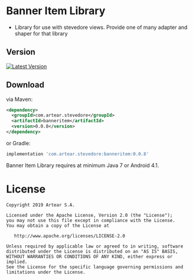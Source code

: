 # Banner Item Library

- Library for use with stevedore views. Provide one of many adapter and shaper for that library


Version 
--------

[![Latest Version](https://api.bintray.com/packages/artearmobile/Android/Banner-Item/images/download.svg)](https://bintray.com/artearmobile/Android/Banner-Item/_latestVersion)


Download
--------
via Maven:
```xml
<dependency>
  <groupId>com.artear.stevedore</groupId>
  <artifactId>banneritem</artifactId>
  <version>0.0.8</version>
</dependency>
```
or Gradle:
```groovy
implementation 'com.artear.stevedore:banneritem:0.0.8'
```
Banner Item Library requires at minimum Java 7 or Android 4.1.

License
=======

    Copyright 2019 Artear S.A.

    Licensed under the Apache License, Version 2.0 (the "License");
    you may not use this file except in compliance with the License.
    You may obtain a copy of the License at

       http://www.apache.org/licenses/LICENSE-2.0

    Unless required by applicable law or agreed to in writing, software
    distributed under the License is distributed on an "AS IS" BASIS,
    WITHOUT WARRANTIES OR CONDITIONS OF ANY KIND, either express or implied.
    See the License for the specific language governing permissions and
    limitations under the License.

